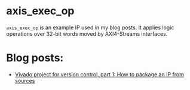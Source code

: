 # axis_exec_op

`axis_exec_op` is an example IP used in my blog posts. It applies logic operations over 32-bit words moved by
AXI4-Streams interfaces.

# Blog posts:

 * [Vivado project for version control, part 1: How to package an IP from sources](http://lucasbrasilino.com/posts/Vivado-project-for-version-control-how-to-package-an-ip-from-sources/)